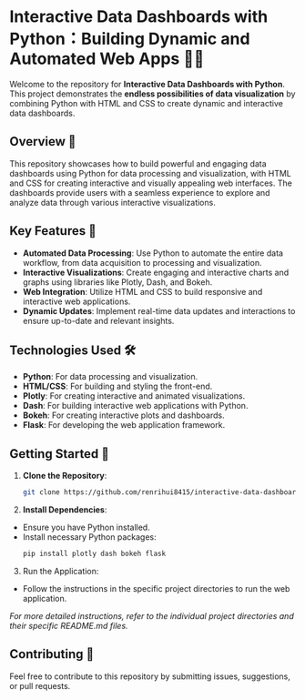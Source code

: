 # Interactive Data Dashboards with Python：Building Dynamic and Automated Web Apps 🚀🚀

Welcome to the repository for **Interactive Data Dashboards with Python**. This project demonstrates the **endless possibilities of data visualization** by combining Python with HTML and CSS to create dynamic and interactive data dashboards.

## Overview 🌟

This repository showcases how to build powerful and engaging data dashboards using Python for data processing and visualization, with HTML and CSS for creating interactive and visually appealing web interfaces. The dashboards provide users with a seamless experience to explore and analyze data through various interactive visualizations.

## Key Features 🔑

- **Automated Data Processing**: Use Python to automate the entire data workflow, from data acquisition to processing and visualization.
- **Interactive Visualizations**: Create engaging and interactive charts and graphs using libraries like Plotly, Dash, and Bokeh.
- **Web Integration**: Utilize HTML and CSS to build responsive and interactive web applications.
- **Dynamic Updates**: Implement real-time data updates and interactions to ensure up-to-date and relevant insights.

## Technologies Used 🛠️

- **Python**: For data processing and visualization.
- **HTML/CSS**: For building and styling the front-end.
- **Plotly**: For creating interactive and animated visualizations.
- **Dash**: For building interactive web applications with Python.
- **Bokeh**: For creating interactive plots and dashboards.
- **Flask**: For developing the web application framework.

## Getting Started 🚀

1. **Clone the Repository**:
   ```bash
   git clone https://github.com/renrihui8415/interactive-data-dashboards.git

2. **Install Dependencies**:

- Ensure you have Python installed.
- Install necessary Python packages:
  ```bash
  pip install plotly dash bokeh flask

3. Run the Application:

- Follow the instructions in the specific project directories to run the web application.

_For more detailed instructions, refer to the individual project directories and their specific README.md files._

## Contributing 🤝
Feel free to contribute to this repository by submitting issues, suggestions, or pull requests.
